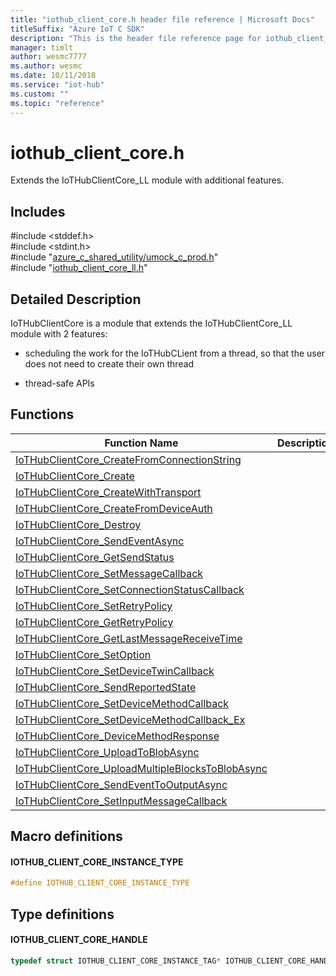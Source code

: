```yaml
---                             
title: "iothub_client_core.h header file reference | Microsoft Docs" 
titleSuffix: "Azure IoT C SDK"            
description: "This is the header file reference page for iothub_client_core.h in the Azure IoT C SDK. This SDK is used with the Azure IoT Hub and Azure IoT Hub Device Provisioning Service"            
manager: timlt                 
author: wesmc7777              
ms.author: wesmc               
ms.date: 10/11/2018                    
ms.service: "iot-hub"             
ms.custom: ""                
ms.topic: "reference"        
---                            
```


# iothub_client_core.h 

Extends the IoTHubClientCore_LL module with additional features.

## Includes

\#include <stddef.h>  
\#include <stdint.h>  
\#include "[azure_c_shared_utility/umock_c_prod.h](umock-c-prod-h.md)"  
\#include "[iothub_client_core_ll.h](iothub-client-core-ll-h.md)"  

## Detailed Description

IoTHubClientCore is a module that extends the IoTHubClientCore_LL module with 2 features:

* scheduling the work for the IoTHubCLient from a thread, so that the user does not need to create their own thread

* thread-safe APIs

## Functions

Function Name                  | Description                                
--------------------------------|---------------------------------------------
[IoTHubClientCore_CreateFromConnectionString](./iothub-client-core-h/iothubclientcore-createfromconnectionstring.md)            | 
[IoTHubClientCore_Create](./iothub-client-core-h/iothubclientcore-create.md)            | 
[IoTHubClientCore_CreateWithTransport](./iothub-client-core-h/iothubclientcore-createwithtransport.md)            | 
[IoTHubClientCore_CreateFromDeviceAuth](./iothub-client-core-h/iothubclientcore-createfromdeviceauth.md)            | 
[IoTHubClientCore_Destroy](./iothub-client-core-h/iothubclientcore-destroy.md)            | 
[IoTHubClientCore_SendEventAsync](./iothub-client-core-h/iothubclientcore-sendeventasync.md)            | 
[IoTHubClientCore_GetSendStatus](./iothub-client-core-h/iothubclientcore-getsendstatus.md)            | 
[IoTHubClientCore_SetMessageCallback](./iothub-client-core-h/iothubclientcore-setmessagecallback.md)            | 
[IoTHubClientCore_SetConnectionStatusCallback](./iothub-client-core-h/iothubclientcore-setconnectionstatuscallback.md)            | 
[IoTHubClientCore_SetRetryPolicy](./iothub-client-core-h/iothubclientcore-setretrypolicy.md)            | 
[IoTHubClientCore_GetRetryPolicy](./iothub-client-core-h/iothubclientcore-getretrypolicy.md)            | 
[IoTHubClientCore_GetLastMessageReceiveTime](./iothub-client-core-h/iothubclientcore-getlastmessagereceivetime.md)            | 
[IoTHubClientCore_SetOption](./iothub-client-core-h/iothubclientcore-setoption.md)            | 
[IoTHubClientCore_SetDeviceTwinCallback](./iothub-client-core-h/iothubclientcore-setdevicetwincallback.md)            | 
[IoTHubClientCore_SendReportedState](./iothub-client-core-h/iothubclientcore-sendreportedstate.md)            | 
[IoTHubClientCore_SetDeviceMethodCallback](./iothub-client-core-h/iothubclientcore-setdevicemethodcallback.md)            | 
[IoTHubClientCore_SetDeviceMethodCallback_Ex](./iothub-client-core-h/iothubclientcore-setdevicemethodcallback-ex.md)            | 
[IoTHubClientCore_DeviceMethodResponse](./iothub-client-core-h/iothubclientcore-devicemethodresponse.md)            | 
[IoTHubClientCore_UploadToBlobAsync](./iothub-client-core-h/iothubclientcore-uploadtoblobasync.md)            | 
[IoTHubClientCore_UploadMultipleBlocksToBlobAsync](./iothub-client-core-h/iothubclientcore-uploadmultipleblockstoblobasync.md)            | 
[IoTHubClientCore_SendEventToOutputAsync](./iothub-client-core-h/iothubclientcore-sendeventtooutputasync.md)            | 
[IoTHubClientCore_SetInputMessageCallback](./iothub-client-core-h/iothubclientcore-setinputmessagecallback.md)            | 

## Macro definitions

#### IOTHUB_CLIENT_CORE_INSTANCE_TYPE

```C
#define IOTHUB_CLIENT_CORE_INSTANCE_TYPE
```

## Type definitions

#### IOTHUB_CLIENT_CORE_HANDLE

```C
typedef struct IOTHUB_CLIENT_CORE_INSTANCE_TAG* IOTHUB_CLIENT_CORE_HANDLE;
```

